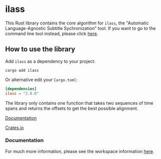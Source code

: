 # ilass

This Rust library contains the core algorithm for `ilass`, the "Automatic Language-Agnostic Subtitle Sychronization" tool. If you want to go to the command line tool instead, please click [here](https://github.com/SandroHc/ilass).

## How to use the library

Add `ilass` as a dependency to your project:

```shell
cargo add ilass
```

Or alternative edit your `Cargo.toml`:

```toml
[dependencies]
ilass = "2.0.0"
```

The library only contains one function that takes two sequences of time spans and returns the offsets to get the best possible alignment.

[Documentation](https://docs.rs/ilass)

[Crates.io](https://crates.io/crates/ilass)

### Documentation

For much more information, please see the workspace information [here](https://github.com/SandroHc/ilass).
